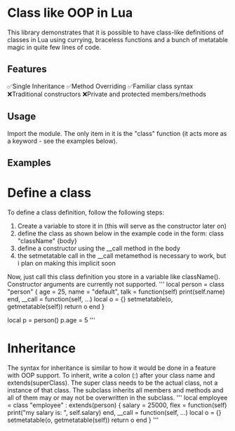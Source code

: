 # Class like OOP in Lua
This library demonstrates that it is possible to have class-like definitions of classes in Lua using currying, braceless functions and a bunch of metatable magic in quite few lines of code.

## Features
✅Single Inheritance
✅Method Overriding
✅Familiar class syntax
❌Traditional constructors
❌Private and protected members/methods

## Usage
Import the module. The only item in it is the "class" function (it acts more as a keyword - see the examples below).

## Examples

# Define a class
To define a class definition, follow the following steps:
1. Create a variable to store it in (this will serve as the constructor later on)
2. define the class as shown below in the example code in the form: class "className" {body}
3. define a constructor using the __call method in the body
4. the setmetatable call in the __call metamethod is necessary to work, but i plan on making this implicit soon

Now, just call this class definition you store in a variable like className().
Constructor arguments are currently not supported.
'''
local person = class "person" {
  age = 25,
  name = "default",
  talk = function(self)
    print(self.name)
  end,
  __call = function(self, ...)
    local o = {}
    setmetatable(o, getmetatable(self))
    return o
  end
}

local p = person()
p.age = 5
'''

# Inheritance
The syntax for inheritance is similar to how it would be done in a feature with OOP support.
To inherit, write a colon (:) after your class name and extends(superClass).
The super class needs to be the actual class, not a instance of that class.
The subclass inherits all members and methods and all of them may or may not be overwritten in the subclass.
'''
local employee = class "employee" : extends(person) {
  salary = 25000,
  flex = function(self)
    print("my salary is: ", self.salary)
  end,
  __call = function(self, ...)
    local o = {}
    setmetatable(o, getmetatable(self))
    return o
  end
}
'''
